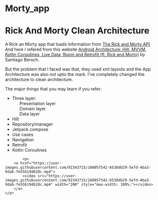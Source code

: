 # Morty_app

<h1>Rick And Morty Clean Architecture</h1>
        <p dir="auto">A Rick an Morty app that loads information from <a href="https://rickandmortyapi.com/">The Rick and Morty API</a>. And here I refered from this website <a href="https://itnext.io/android-architecture-hilt-mvvm-kotlin-coroutines-live-data-room-and-retrofit-ft-8b746cab4a06">Android Architecture: Hilt, MVVM, Kotlin Coroutines, Live Data, Room and Retrofit (ft. Rick and Morty)</a> by Santiago Beroch.</p>
        <p>But the problem that I faced was that, they used xml layouts and the App Architecture was also not upto the mark. I've completely changed the architecture to clean architecture.</p>
        <p>The major things that you may learn if you refer: </p>
        <ul>
            <li>Three layer:
                <ol>Presentation layer</ol>
                <ol>Domain layer</ol>
                <ol>Data layer</ol>
            </li>
            <li>Hilt</li>
            <li>Repository/manager</li>
            <li>Jetpack compose</li>
            <li>Use cases</li>
            <li>Navigation</li>
            <li>Retrofit</li>
            <li>Kotlin Coroutines</li>
        </ul>
        
            <p>
        <a href="https://user-images.githubusercontent.com/92343715/160057542-6538db29-5efd-4ba3-9dab-fe55b19d628c.mp4">
            <video src="https://user-images.githubusercontent.com/92343715/160057542-6538db29-5efd-4ba3-9dab-fe55b19d628c.mp4" width="200" style="max-width: 100%;"></video>
        </a>
    </p>
